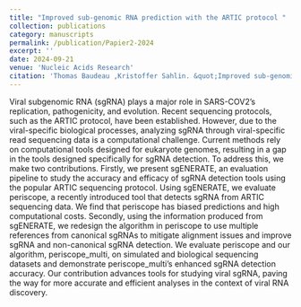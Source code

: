 ```yaml
---
title: "Improved sub-genomic RNA prediction with the ARTIC protocol "
collection: publications
category: manuscripts
permalink: /publication/Papier2-2024
excerpt: ''
date: 2024-09-21
venue: 'Nucleic Acids Research'
citation: 'Thomas Baudeau ,Kristoffer Sahlin. &quot;Improved sub-genomic RNA prediction with the ARTIC protocol; <i>Nucleic Acids Research</i>.'
---
```


Viral subgenomic RNA (sgRNA) plays a major role in SARS-COV2’s replication, pathogenicity, and evolution. Recent sequencing protocols, such as the ARTIC protocol, have been established. However, due to the viral-specific biological processes, analyzing sgRNA through viral-specific read sequencing data is a computational challenge. Current methods rely on computational tools designed for eukaryote genomes, resulting in a gap in the tools designed specifically for sgRNA detection. To address this, we make two contributions. Firstly, we present sgENERATE, an evaluation pipeline to study the accuracy and efficacy of sgRNA detection tools using the popular ARTIC sequencing protocol. Using sgENERATE, we evaluate periscope, a recently introduced tool that detects sgRNA from ARTIC sequencing data. We find that periscope has biased predictions and high computational costs. Secondly, using the information produced from sgENERATE, we redesign the algorithm in periscope to use multiple references from canonical sgRNAs to mitigate alignment issues and improve sgRNA and non-canonical sgRNA detection. We evaluate periscope and our algorithm, periscope_multi, on simulated and biological sequencing datasets and demonstrate periscope_multi’s enhanced sgRNA detection accuracy. Our contribution advances tools for studying viral sgRNA, paving the way for more accurate and efficient analyses in the context of viral RNA discovery.